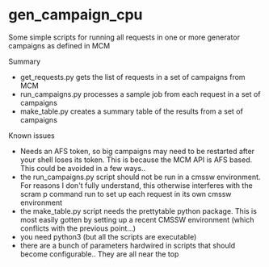 # gen_campaign_cpu

Some simple scripts for running all requests in one or more generator campaigns as defined in MCM

Summary
  - get_requests.py gets the list of requests in a set of campaigns from MCM
  - run_campaigns.py processes a sample job from each request in a set of campaigns
  - make_table.py creates a summary table of the results from a set of campaigns

Known issues
  - Needs an AFS token, so big campaigns may need to be restarted after your shell loses its token. This is because the MCM API is AFS based. This could be avoided in a few ways..
  - the run_campaigns.py script should not be run in a cmssw environment. For reasons I don't fully understand, this otherwise interferes with the scram p command run to set up each request in its own cmssw environment
  - the make_table.py script needs the prettytable python package. This is most easily gotten by setting up a recent CMSSW environment (which conflicts with the previous point...)
  - you need python3 (but all the scripts are executable)
  - there are a bunch of parameters hardwired in scripts that should become configurable.. They are all near the top
  
